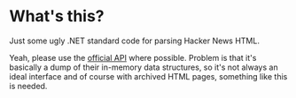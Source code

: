 # What's this?
Just some ugly .NET standard code for parsing Hacker News HTML.

Yeah, please use the [official API](https://github.com/HackerNews/API) where possible. 
Problem is that it's basically a dump of their in-memory data structures, so it's not always an ideal interface and of course with archived HTML pages, something like this is needed.

